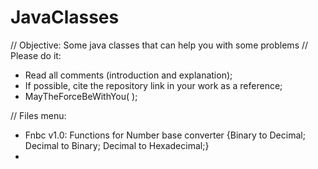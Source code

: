 # JavaClasses
// Objective: Some java classes that can help you with some problems
// Please do it:
  - Read all comments (introduction and explanation);
  - If possible, cite the repository link in your work as a reference;
  - MayTheForceBeWithYou( );

// Files menu:
  - Fnbc v1.0: Functions for Number base converter {Binary to Decimal; Decimal to Binary; Decimal to Hexadecimal;}
  - 
